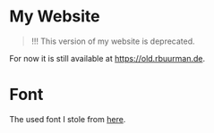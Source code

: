 # My Website
> !!! This version of my website is deprecated.

For now it is still available at <https://old.rbuurman.de>.

# Font
The used font I stole from [here](https://www.mattlag.com/bitfonts/).
